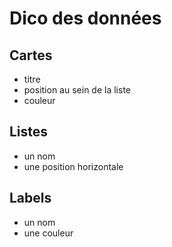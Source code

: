 # Dico des données

## Cartes

- titre
- position au sein de la liste
- couleur

## Listes

- un nom
- une position horizontale

## Labels

- un nom
- une couleur